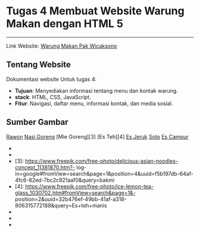 # Tugas 4 Membuat Website Warung Makan dengan HTML 5
---
Link Website: <a href="https://farhanwew.github.io/Web-programming/Restaurant Page/index.html">Warung Makan Pak Wicaksono</a>

## Tentang Website
Dokumentasi website Untuk tugas 4:
- **Tujuan**: Menyediakan informasi tentang menu dan kontak warung.
- **stack**: HTML, CSS, JavaScript.
- **Fitur**: Navigasi, daftar menu, informasi kontak, dan media sosial.

## Sumber Gambar
[Rawon][1]
[Nasi Goreng][2]
[Mie Goreng][3]
[Es Teh][4]
[Es Jeruk][5]
[Soto][6]
[Es Campur][7]

<!-- Link References -->
- [1]: https://www.freepik.com/free-photo/delicious-goulash-ready-dinner_25178941.htm#fromView=search&page=1&position=2&uuid=89f9111e-942f-4969-846b-4ae65becddab&query=rawon
- [2]: https://www.freepik.com/free-photo/closeup-spicy-cooked-rice-with-meat-shrimp-vegetables-plate_17248891.htm#fromView=search&page=1&position=2&uuid=53e155fb-9a31-4709-ba7c-f2b55f87b1aa&query=nasi+goreng+jawa
- [3]: https://www.freepik.com/free-photo/delicious-asian-noodles-concept_11381870.htm?- log-in=google#fromView=search&page=1&position=4&uuid=f5b197db-64af-4fc6-82ed-7bc2c921aaf0&query=bakmi
- [4]: https://www.freepik.com/free-photo/ice-lemon-tea-glass_1030702.htm#fromView=search&page=1&- position=2&uuid=32b476ef-49bb-41af-a318-806315772188&query=Es+teh+manis
- [5]: https://www.freepik.com/free-photo/glass-orange-juice-placed-wood_4524819.htm#fromView=search&page=1&position=12&uuid=0baf23bd-eb75-4cb6-a18e-a375998cc089&query=Es+Jeruk
- [6]: https://www.freepik.com/search?format=search&last_filter=query&last_value=rawon&query=rawon&selection=1
- [7]: https://www.freepik.com/free-photo/lychee-jelly-seasonal-fruit-beautifully-decorated-thai-dessert-concept_8884399.htm#fromView=search&page=1&position=1&uuid=23c84d05-518b-4d36-a32c-136ed0d7d5da&query=Es+campur